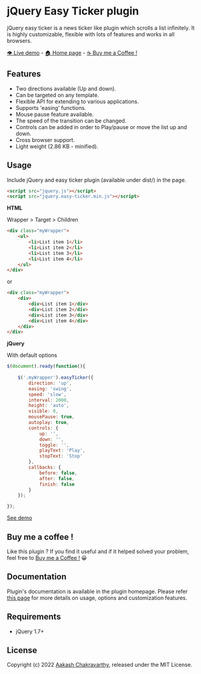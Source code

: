 # jQuery Easy Ticker plugin

jQuery easy ticker is a news ticker like plugin which scrolls a list infinitely. It is highly customizable, flexible with lots of features and works in all browsers.

[👁️ Live demo](https://www.aakashweb.com/demos/jquery-easy-ticker/) - [🏠 Home page](https://www.aakashweb.com/jquery-plugins/easy-ticker/) - [☕ Buy me a Coffee !](https://www.paypal.me/vaakash/6)

## Features

* Two directions available (Up and down).
* Can be targeted on any template.
* Flexible API for extending to various applications.
* Supports 'easing' functions.
* Mouse pause feature available.
* The speed of the transition can be changed.
* Controls can be added in order to Play/pause or move the list up and down.
* Cross browser support.
* Light weight (2.86 KB - minified).

## Usage

Include jQuery and easy ticker plugin (available under dist/) in the page.

```HTML
<script src="jquery.js"></script>
<script src="jquery.easy-ticker.min.js"></script>
```

**HTML**

Wrapper > Target > Children

```HTML
<div class="myWrapper">
    <ul>
        <li>List item 1</li>
        <li>List item 2</li>
        <li>List item 3</li>
        <li>List item 4</li>
    </ul>
</div>
```

or

```HTML
<div class="myWrapper">
    <div>
        <div>List item 1</div>
        <div>List item 2</div>
        <div>List item 3</div>
        <div>List item 4</div>
    </div>
</div>
```

**jQuery**

With default options

```JavaScript
$(document).ready(function(){
    
    $('.myWrapper').easyTicker({
        direction: 'up',
        easing: 'swing',
        speed: 'slow',
        interval: 2000,
        height: 'auto',
        visible: 0,
        mousePause: true,
        autoplay: true,
        controls: {
            up: '',
            down: '',
            toggle: '',
            playText: 'Play',
            stopText: 'Stop'
        },
        callbacks: {
            before: false,
            after: false,
            finish: false
        }
    });

});
```

[See demo](https://www.aakashweb.com/demos/jquery-easy-ticker/)

## Buy me a coffee !

Like this plugin ? If you find it useful and if it helped solved your problem, feel free to [Buy me a Coffee !](https://www.paypal.me/vaakash/6) 😀

## Documentation

Plugin's documentation is available in the plugin homepage. Please refer [this page](https://www.aakashweb.com/jquery-plugins/easy-ticker/) for more details on usage, options and customization features.

## Requirements

* jQuery 1.7+

## License

Copyright (c) 2022 [Aakash Chakravarthy](https://www.aakashweb.com/), released under the MIT License.